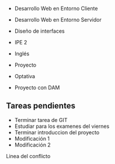 - Desarrollo Web en Entorno Cliente
- Desarrollo Web en Entorno Servidor 
- Diseño de interfaces
- IPE 2
- Inglés
- Proyecto
- Optativa

- Proyecto con DAM


## Tareas pendientes

- Terminar tarea de GIT
- Estudiar para los examenes del viernes
- Terminar introduccion del proyecto
- Modificación 1
- Modificación 2

Linea del conflicto
